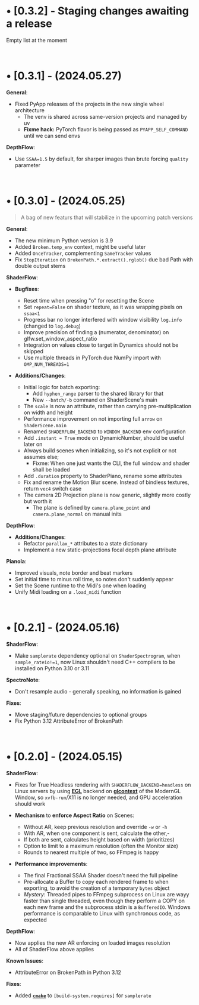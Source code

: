 <!------------------------------------------------------------------------------------------------>

# • [0.3.2] - Staging changes awaiting a release

Empty list at the moment

<br>

<!------------------------------------------------------------------------------------------------>

# • [0.3.1] - (2024.05.27)

**General**:
- Fixed PyApp releases of the projects in the new single wheel architecture
    - The venv is shared across same-version projects and managed by uv
    - **Fixme hack:** PyTorch flavor is being passed as `PYAPP_SELF_COMMAND` until we can send envs

**DepthFlow**:
- Use `SSAA=1.5` by default, for sharper images than brute forcing `quality` parameter

<br>

<!------------------------------------------------------------------------------------------------>

# • [0.3.0] - (2024.05.25)

> A bag of new featurs that will stabilize in the upcoming patch versions

**General**:
- The new minimum Python version is 3.9
- Added `Broken.temp_env` context, might be useful later
- Added `OnceTracker`, complementing `SameTracker` values
- Fix `StopIteration` on `BrokenPath.*.extract().rglob()` due bad Path with double output stems

**ShaderFlow**:

- **Bugfixes**:
    - Reset time when pressing "o" for resetting the Scene
    - Set `repeat=False` on shader texture, as it was wrapping pixels on `ssaa<1`
    - Progress bar no longer interfered with window visibility `log.info` (changed to `log.debug`)
    - Improve precision of finding a (numerator, denominator) on glfw.set_window_aspect_ratio
    - Integration on values close to target in Dynamics should not be skipped
    - Use multiple threads in PyTorch due NumPy import with `OMP_NUM_THREADS=1`

- **Additions/Changes**:
    - Initial logic for batch exporting:
        - Add `hyphen_range` parser to the shared library for that
        - New `--batch/-b` command on ShaderScene's main
    - The `scale` is now an attribute, rather than carrying pre-multiplication on width and height
    - Performance improvement on not importing full `arrow` on `ShaderScene.main`
    - Renamed `SHADERFLOW_BACKEND` to `WINDOW_BACKEND` env configuration
    - Add `.instant = True` mode on DynamicNumber, should be useful later on
    - Always build scenes when initializing, so it's not explicit or not assumes else;
        - Fixme: When one just wants the CLI, the full window and shader shall be loaded
    - Add `.duration` property to ShaderPiano, rename some attributes
    - Fix and rename the Motion Blur scene. Instead of bindless textures, return `vec4` switch case
    - The camera 2D Projection plane is now generic, slightly more costly but worth it
        - The plane is defined by `camera.plane_point` and `camera.plane_normal` on manual inits

**DepthFlow**:

- **Additions/Changes**:
    - Refactor `parallax_*` attributes to a state dictionary
    - Implement a new static-projections focal depth plane attribute

**Pianola**:
- Improved visuals, note border and beat markers
- Set initial time to minus roll time, so notes don't suddenly appear
- Set the Scene runtime to the Midi's one when loading
- Unify Midi loading on a `.load_midi` function

<br>

<!------------------------------------------------------------------------------------------------>

# • [0.2.1] - (2024.05.16)

**ShaderFlow**:
- Make `samplerate` dependency optional on `ShaderSpectrogram`, when `sample_rateio!=1`, now Linux shouldn't need C++ compilers to be installed on Python 3.10 or 3.11

**SpectroNote**:
- Don't resample audio - generally speaking, no information is gained

**Fixes**:
- Move staging/future dependencies to optional groups
- Fix Python 3.12 AttributeError of BrokenPath

<br>

<!------------------------------------------------------------------------------------------------>

# • [0.2.0] - (2024.05.15)

**ShaderFlow**:

- Fixes for True Headless rendering with `SHADERFLOW_BACKEND=headless` on Linux servers by using [**EGL**](https://en.wikipedia.org/wiki/EGL_(API)) backend on [**glcontext**](https://github.com/moderngl/glcontext) of the ModernGL Window, so `xvfb-run`/X11 is no longer needed, and GPU acceleration should work

- **Mechanism** to **enforce Aspect Ratio** on Scenes:
    - Without AR, keep previous resolution and override `-w` or `-h`
    - With AR, when one component is sent, calculate the other,-
    - If both are sent, calculates height based on width (prioritizes)
    - Option to limit to a maximum resolution (often the Monitor size)
    - Rounds to nearest multiple of two, so FFmpeg is happy

- **Performance improvements**:
    - The final Fractional SSAA Shader doesn't need the full pipeline
    - Pre-allocate a Buffer to copy each rendered frame to when exporting, to avoid the creation of a temporary `bytes` object
    - _Mystery_: Threaded pipes to FFmpeg subprocess on Linux are wayy faster than single threaded, even though they perform a COPY on each new frame and the subprocess stdin is a `BufferedIO`. Windows performance is comparable to Linux with synchronous code, as expected

**DepthFlow**:
- Now applies the new AR enforcing on loaded images resolution
- All of ShaderFlow above applies

**Known Issues**:
- AttributeError on BrokenPath in Python 3.12

**Fixes**:
- Added [**`cmake`**](https://github.com/tuxu/python-samplerate/tree/fix_cmake_dep) to `[build-system.requires]` for `samplerate`

<br>

<!------------------------------------------------------------------------------------------------>

